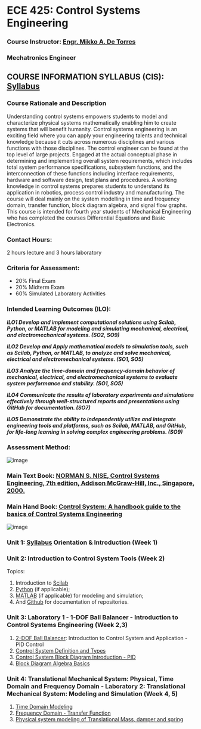 # ECE 425: Control Systems Engineering

### Course Instructor: [Engr. Mikko A. De Torres](https://mikkodt.github.io/MikkoDT_Portfolio/)
###                    Mechatronics Engineer

## COURSE INFORMATION SYLLABUS (CIS): [Syllabus](https://github.com/MikkoDT/ECE_425_Control_System_Engineering_SirMikko/tree/main/ECE_425_2024-2025/Syllabus)

### Course Rationale and Description
Understanding control systems empowers students to model and characterize physical systems mathematically enabling him to create systems that will benefit humanity. Control systems engineering is an exciting field where you can apply your engineering talents and technical knowledge because it cuts across numerous disciplines and various functions with those disciplines. The control engineer can be found at the top level of large projects. Engaged at the actual conceptual phase in determining and implementing overall system requirements, which includes total system performance specifications, subsystem functions, and the interconnection of these functions including interface requirements, hardware and software design, test plans and procedures. A working knowledge in control systems prepares students to understand its application in robotics, process control industry and manufacturing. The course will deal mainly on the system modelling in time and frequency domain, transfer function, block diagram algebra, and signal flow graphs. This course is intended for fourth year students of Mechanical Engineering who has completed the courses Differential Equations and Basic Electronics. 

### Contact Hours: 
2 hours lecture and 3 hours laboratory
### Criteria for Assessment:
- 20% Final Exam
- 20% Midterm Exam
- 60% Simulated Laboratory Activities													

### Intended Learning Outcomes (ILO):
***ILO1	Develop and implement computational solutions using Scilab, Python, or MATLAB for modeling and simulating mechanical, electrical, and electromechanical systems. (SO2, SO9)***		

***ILO2	Develop and Apply mathematical models to simulation tools, such as Scilab, Python, or MATLAB, to analyze and solve mechanical, electrical and electromechanical systems. (SO1, SO5)***		

***ILO3	Analyze the time-domain and frequency-domain behavior of mechanical, electrical, and electromechanical systems to evaluate system performance and stability. (SO1, SO5)***			

***ILO4	Communicate the results of laboratory experiments and simulations effectively through well-structured reports and presentations using GitHub for documentation. (SO7)***		

***ILO5	Demonstrate the ability to independently utilize and integrate engineering tools and platforms, such as Scilab, MATLAB, and GitHub, for life-long learning in solving complex engineering problems. (SO9)***															

### Assessment Method:
![image](https://github.com/user-attachments/assets/5d1d6eeb-94da-4b35-ab2d-d66300f44231)

### Main Text Book: [NORMAN S. NISE, Control Systems Engineering, 7th edition, Addison McGraw-Hill, Inc., Singapore, 2000.](https://github.com/MikkoDT/ECE_425_Control_System_Engineering_SirMikko/tree/main/ECE_425_2024-2025/NORMAN%20S.%20NISE-Control%20Systems%20Engineering-6th%20edition)
### Main Hand Book: [Control System: A handbook guide to the basics of Control Systems Engineering](https://github.com/MikkoDT/ECE_425_Control_System_Engineering_SirMikko/tree/main/ECE_425_2024-2025/Control%20Systems%20Handbook)
																																
![image](https://github.com/user-attachments/assets/b226283b-d43f-43fb-be09-941978efcf1d)

### Unit 1: [Syllabus](https://github.com/MikkoDT/ECE_425_Control_System_Engineering_SirMikko/tree/main/ECE_425_2024-2025/Syllabus) Orientation & Introduction (Week 1)


### Unit 2: Introduction to Control System Tools (Week 2)
Topics:
1. Introduction to [Scilab](https://www.scilab.org/)
2. [Python](https://www.python.org/downloads/) (if applicable);
3. [MATLAB](https://ww2.mathworks.cn/en/) (if applicable) for modeling and simulation; 
4. And [Github](https://github.com/) for documentation of repositories.

### Unit 3: Laboratory 1 - 1-DOF Ball Balancer -  Introduction to Control Systems Engineering (Week 2,3)
1. [2-DOF Ball Balancer](https://www.youtube.com/watch?v=YOPTksabdbM): Introduction to Control System and Application - PID Control
2. [Control System Definition and Types](https://github.com/MikkoDT/ECE_425_Control_System_Engineering_SirMikko/tree/main/ECE_425_2024-2025/Introduction%20to%20Control%20System)
3. [Control System Block Diagram Introduction - PID](https://www.youtube.com/watch?v=wkfEZmsQqiA&list=PLn8PRpmsu08pQBgjxYFXSsODEF3Jqmm-y)
4. [Block Diagram Algebra Basics](https://github.com/MikkoDT/ECE_425_Control_System_Engineering_SirMikko/blob/main/ECE_425_2024-2025/Introduction%20to%20Control%20System/Block%20Diagram%20Algebra%20Basics.pdf)

### Unit 4: Translational Mechanical System: Physical, Time Domain and Frequency Domain - Laboratory 2: Translational Mechanical System: Modeling and Simulation (Week 4, 5) 
1. [Time Domain Modeling](https://github.com/MikkoDT/ECE_425_Control_System_Engineering_SirMikko/tree/main/ECE_425_2024-2025/Translational%20Mechanical%20System)
2. [Frequency Domain - Transfer Function]()
3. [Physical system modeling of Translational Mass, damper and spring](https://github.com/MikkoDT/ECE_425_Control_System_Engineering_SirMikko/tree/main/ECE_425_2024-2025/MATLAB_materials/Physical_Systems_Modeling)
